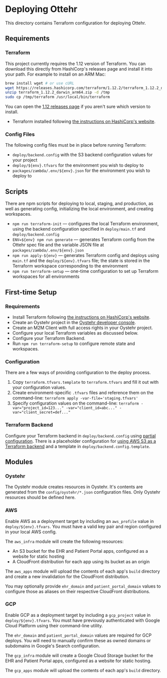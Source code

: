 # Deploying Ottehr

This directory contains Terraform configuration for deploying Ottehr.

## Requirements

### Terraform

This project currently requires the 1.12 version of Terraform. You can download this directly from HashiCorp's releases page and install it into your path. For example to install on an ARM Mac:

```bash
brew install wget # or use cURL
wget https://releases.hashicorp.com/terraform/1.12.2/terraform_1.12.2_darwin_arm64.zip
unzip terraform_1.12.2_darwin_arm64.zip -d /tmp
sudo cp /tmp/terraform /usr/local/bin/terraform
```

You can open the [1.12 releases page](https://releases.hashicorp.com/terraform/1.12.2/) if you aren't sure which version to install.

- Terraform installed following [the instructions on HashiCorp's website](https://developer.hashicorp.com/terraform/install).

### Config Files

The following config files must be in place before running Terraform:

- `deploy/backend.config` with the S3 backend configuration values for your project
- `deploy/${env}.tfvars` for the environment you wish to deploy to
- `packages/zambda/.env/${env}.json` for the environment you wish to deploy to

## Scripts

There are npm scripts for deploying to local, staging, and production, as well as generating config, initializing the local environment, and creating workspaces.

- `npm run terraform-init` &mdash; configures the local Terraform environment, using the backend configuration specified in `deploy/main.tf` and `deploy/backend.config`
- `ENV=${env} npm run generate` &mdash; generates Terraform config from the Ottehr spec file and the variable JSON file at `packages/zambda/.env/${env}.json`
- `npm run apply-${env}` &mdash; generates Terraform config and deploys using `main.tf` and the `deploy/${env}.tfvars` file; the state is stored in the Terraform workspace corresponding to the environment
- `npm run terraform-setup` &mdash; one-time configuration to set up Terraform workspaces for all environments

## First-time Setup

### Requirements

- Install Terraform following [the instructions on HashiCorp's website](https://developer.hashicorp.com/terraform/install).
- Create an Oystehr project in the [Oystehr developer console](https://console.oystehr.com).
- Create an M2M Client with full access rights in your Oystehr project.
- Configure your local Terraform variables as discussed below.
- Configure your Terraform Backend.
- Run `npm run terraform-setup` to configure remote state and workspaces.

### Configuration

There are a few ways of providing configuration to the deploy process.

1. Copy `terraform.tfvars.template` to `terraform.tfvars` and fill it out with your configuration values.
1. Create environment-specific `.tfvars` files and reference them on the command-line: `terraform apply -var-file='staging.tfvars'`
1. Specify configuration values on the command-line: `terraform -var="project_id=123..." -var="client_id=abc..." -var="client_secret=def..."`

### Terraform Backend

Configure your Terraform backend in `deploy/backend.config` using [partial configuration](https://developer.hashicorp.com/terraform/language/backend#partial-configuration). There is a placeholder configuration for [using AWS S3 as a Terraform backend](https://developer.hashicorp.com/terraform/language/backend/s3) and a template in `deploy/backend.config.template`.

## Modules

### Oystehr

The Oystehr module creates resources in Oystehr. It's contents are generated from the `config/oystehr/*.json` configuration files. Only Oystehr resources should be defined here.

### AWS

Enable AWS as a deployment target by including an `aws_profile` value in `deploy/${env}.tfvars`. You must have a valid key pair and region configured in your local AWS config.

The `aws_infra` module will create the following resources:

- An S3 bucket for the EHR and Patient Portal apps, configured as a website for static hosting
- A CloudFront distribution for each app using its bucket as an origin

The `aws_apps` module will upload the contents of each app's `build` directory and create a new invalidation for the CloudFront distribution.

You may optionally provide `ehr_domain` and `patient_portal_domain` values to configure those as aliases on their respective CloudFront distributions.

### GCP

Enable GCP as a deployment target by including a `gcp_project` value in `deploy/${env}.tfvars`. You must have previously authenticated with Google Cloud Platform using their command-line utility.

The `ehr_domain` and `patient_portal_domain` values are required for GCP deploys. You will need to manually confirm these as owned domains or subdomains in Google's Search configuration.

The `gcp_infra` module will create a Google Cloud Storage bucket for the EHR and Patient Portal apps, configured as a website for static hosting.

The `gcp_apps` module will upload the contents of each app's `build` directory.